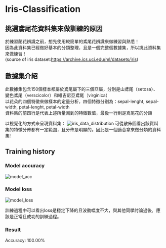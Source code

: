 # Iris-Classification
## 挑選鳶尾花資料集來做訓練的原因
於練習蘭花辨識之前，想先使用較簡單的鳶尾花辨識來做練習與熟悉！  
因為此資料集已經做好基本的分類整理，且是一個完整個數據集，所以挑此資料集來做練習！  
(source of iris dataset:https://archive.ics.uci.edu/ml/datasets/iris)  
## 數據集介紹
此數據集包含150個樣本都屬於鳶尾屬下的三個亞屬，分別是山鳶尾（setosa）、變色鳶尾（verscicolor）和維吉尼亞鳶尾（virginica）  
以花朵的四個特徵來做樣本的定量分析，四個特徵分別為：sepal-lenght, sepal-width, petal-lenght, petal-width  
資料集的前四行是代表上述所量測到的特徵數值，最後一行則是鳶尾花的分類  

以視覺化的方式來呈現資料集：
![iris_data_distribution](https://user-images.githubusercontent.com/62006029/191407616-90013ed7-dfa0-486a-9150-c2196df22cb9.png)
可從散佈圖看出該資料集的特徵分佈都有一定範圍，且分佈是明顯的，因此是一個適合拿來做分類的資料集!

## Training history

### Model accuracy

![model_acc](https://user-images.githubusercontent.com/62006029/191407947-1aa16680-66c0-4977-885b-3746bb012c72.png)

### Model loss

![model_loss](https://user-images.githubusercontent.com/62006029/191408164-40b1e4ca-f6f2-4fc4-bd95-bd01c7cc3ae1.png)

訓練過程中可以看出loss是穩定下降的且波動幅度不大，與其他同學討論過後，應該是正常且成功的訓練過程。

### Result

Accuracy: 100.00% 
